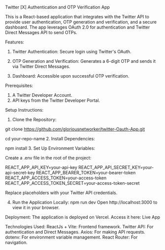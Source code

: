 Twitter [X] Authentication and OTP Verification App

This is a React-based application that integrates with the Twitter API to provide user authentication, OTP generation and verification, and a secure dashboard. The app leverages OAuth 2.0 for authentication and Twitter Direct Messages API to send OTPs.

Features:
1. Twitter Authentication: Secure login using Twitter's OAuth.

2. OTP Generation and Verification: Generates a 6-digit OTP and sends it via Twitter Direct Messages.

3. Dashboard: Accessible upon successful OTP verification.

Prerequisites:
1. A Twitter Developer Account.
2. API keys from the Twitter Developer Portal.

Setup Instructions:
1. Clone the Repository:


git clone https://github.com/gloriousnetworker/twitter-Oauth-App.git

cd your-repo-name
2. Install Dependencies:

npm install
3. Set Up Environment Variables:

Create a .env file in the root of the project:

REACT_APP_API_KEY=your-api-key
REACT_APP_API_SECRET_KEY=your-api-secret-key
REACT_APP_BEARER_TOKEN=your-bearer-token
REACT_APP_ACCESS_TOKEN=your-access-token
REACT_APP_ACCESS_TOKEN_SECRET=your-access-token-secret

Replace placeholders with your Twitter API credentials.

4. Run the Application Locally:
npm run dev
Open http://localhost:3000 to view it in your browser.

Deployment:
The application is deployed on Vercel. Access it here: Live App

Technologies Used:
ReactJs + Vite: Frontend framework.
Twitter API: For authentication and Direct Messages.
Axios: For making API requests.
dotenv: For environment variable management.
React Router: For navigation.
